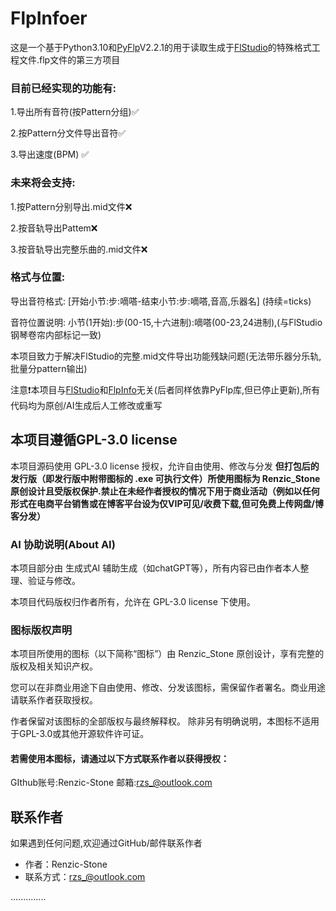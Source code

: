 # FlpInfoer
这是一个基于Python3.10和[PyFlp](https://github.com/demberto/PyFLP)V2.2.1的用于读取生成于[FlStudio](https://www.image-line.com/fl-studio/)的特殊格式工程文件.flp文件的第三方项目
### 目前已经实现的功能有:
1.导出所有音符(按Pattern分组)✅

2.按Pattern分文件导出音符✅

3.导出速度(BPM) ✅
### 未来将会支持:
1.按Pattern分别导出.mid文件❌

2.按音轨导出Pattem❌

3.按音轨导出完整乐曲的.mid文件❌
### 格式与位置:
导出音符格式: [开始小节:步:嘀嗒-结束小节:步:嘀嗒,音高,乐器名] (持续=ticks)

音符位置说明: 小节(1开始):步(00-15,十六进制):嘀嗒(00-23,24进制),(与FlStudio钢琴卷帘内部标记一致)

本项目致力于解决FlStudio的完整.mid文件导出功能残缺问题(无法带乐器分乐轨,批量分pattern输出)

注意❗本项目与[FlStudio](https://www.image-line.com/fl-studio/)和[FlpInfo](https://github.com/demberto/FLPInfo)无关(后者同样依靠PyFlp库,但已停止更新),所有代码均为原创/AI生成后人工修改或重写


## 本项目遵循GPL-3.0 license

本项目源码使用 GPL-3.0 license 授权，允许自由使用、修改与分发
**但打包后的发行版（即发行版中附带图标的 .exe 可执行文件）所使用图标为 Renzic_Stone 原创设计且受版权保护.禁止在未经作者授权的情况下用于商业活动（例如以任何形式在电商平台销售或在博客平台设为仅VIP可见/收费下载,但可免费上传网盘/博客分发）**

### AI 协助说明(About AI)

本项目部分由 生成式AI 辅助生成（如chatGPT等），所有内容已由作者本人整理、验证与修改。

本项目代码版权归作者所有，允许在 GPL-3.0 license 下使用。

### 图标版权声明
本项目所使用的图标（以下简称“图标”）由 Renzic_Stone 原创设计，享有完整的版权及相关知识产权。

您可以在非商业用途下自由使用、修改、分发该图标，需保留作者署名。商业用途请联系作者获取授权。

作者保留对该图标的全部版权与最终解释权。
除非另有明确说明，本图标不适用于GPL-3.0或其他开源软件许可证。

#### 若需使用本图标，请通过以下方式联系作者以获得授权：
GIthub账号:Renzic-Stone
邮箱:rzs_@outlook.com



## 联系作者
如果遇到任何问题,欢迎通过GitHub/邮件联系作者
- 作者：Renzic-Stone
- 联系方式：rzs_@outlook.com

..............
